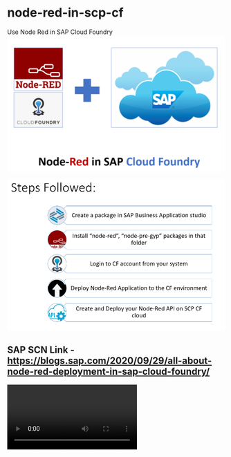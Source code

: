 # node-red-in-scp-cf
Use Node Red in SAP Cloud Foundry
![Intro](https://github.com/sabarna17/node-red-in-scp-cf/blob/master/front-Page.PNG)

![Steps](https://github.com/sabarna17/node-red-in-scp-cf/blob/master/steps%20Followed.PNG)

## SAP SCN Link - https://blogs.sap.com/2020/09/29/all-about-node-red-deployment-in-sap-cloud-foundry/

![Video](https://github.com/sabarna17/node-red-in-scp-cf/blob/master/Node-Red.wmv)
